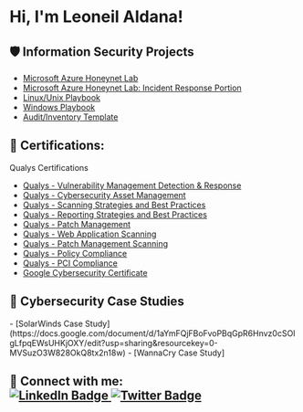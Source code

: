 <h1>Hi, I'm Leoneil Aldana! <a href="https://www.linkedin.com/in/leoneilaldana/"> </a>
 
<h2>🛡️ Information Security Projects</h2>
 
- [Microsoft Azure Honeynet Lab](https://docs.google.com/document/d/1vgpqfMyxUcxQnS41V0oVcaHL1uLUD_UzJLDWfmsVJ7U/edit#heading=h.z6ne0og04bp5)
- [Microsoft Azure Honeynet Lab: Incident Response Portion](https://docs.google.com/document/d/1-4fG4w65FIi2xSjoq6yHC_Co7nvRBYApZu0Ba7VMGLk/edit?usp=sharing)
- [Linux/Unix Playbook](https://docs.google.com/document/d/1kf-g9mJnz4AY85jIjJTSJU8-kwhQoyL5ku0RDUOJCbQ/edit#heading=h.gjdgxs)
- [Windows Playbook](https://docs.google.com/document/d/1gAlTGFAa3DsQlRFJLKd3h5Eg8EZNjZs7AYsjYOiZlng/edit#heading=h.gjdgxs)
- [Audit/Inventory Template](https://docs.google.com/document/d/1ZDJi0sAYKhqSy_eVRWupA9p4wof59W9B/edit#heading=h.gjdgxs)

<h2>📜 Certifications:</h2>

 Qualys Certifications
  - [Qualys - Vulnerability Management Detection & Response](https://www.linkedin.com/in/leoneilaldana/details/certifications/1707155617207/single-media-viewer/?profileId=ACoAACuw24YBBKgzreaEocp9LOqcpRFSsx_VByg)
  - [Qualys - Cybersecurity Asset Management](https://www.linkedin.com/in/leoneilaldana/details/certifications/1707156357469/single-media-viewer/?profileId=ACoAACuw24YBBKgzreaEocp9LOqcpRFSsx_VByg)
  - [Qualys - Scanning Strategies and Best Practices](https://www.linkedin.com/in/leoneilaldana/details/certifications/1707155873027/single-media-viewer/?profileId=ACoAACuw24YBBKgzreaEocp9LOqcpRFSsx_VByg)
  - [Qualys - Reporting Strategies and Best Practices](https://www.linkedin.com/in/leoneilaldana/details/certifications/1707156061263/single-media-viewer/?profileId=ACoAACuw24YBBKgzreaEocp9LOqcpRFSsx_VByg)
  - [Qualys - Patch Management](https://www.linkedin.com/in/leoneilaldana/details/certifications/1707156238429/single-media-viewer/?profileId=ACoAACuw24YBBKgzreaEocp9LOqcpRFSsx_VByg)
  - [Qualys - Web Application Scanning](https://www.linkedin.com/in/leoneilaldana/details/certifications/1707157545382/single-media-viewer/?profileId=ACoAACuw24YBBKgzreaEocp9LOqcpRFSsx_VByg)
  - [Qualys - Patch Management Scanning](https://www.linkedin.com/in/leoneilaldana/details/certifications/1707156238429/single-media-viewer/?profileId=ACoAACuw24YBBKgzreaEocp9LOqcpRFSsx_VByg)
  - [Qualys - Policy Compliance](https://www.linkedin.com/in/leoneilaldana/overlay/1707156788767/single-media-viewer/?profileId=ACoAACuw24YBBKgzreaEocp9LOqcpRFSsx_VByg)
  - [Qualys - PCI Compliance](https://www.linkedin.com/in/leoneilaldana/details/certifications/1707156622280/single-media-viewer/?profileId=ACoAACuw24YBBKgzreaEocp9LOqcpRFSsx_VByg)
  - [Google Cybersecurity Certificate](https://www.credly.com/badges/06ff86e8-566c-4f32-9c64-d0afe955198e/print)

<h2>📜 Cybersecurity Case Studies</h2>
 - [SolarWinds Case Study](https://docs.google.com/document/d/1aYmFQjFBoFvoPBqGpR6Hnvz0cSOIgLfpqEWsUHKjOXY/edit?usp=sharing&resourcekey=0-MVSuzO3W828OkQ8tx2n18w)
 - [WannaCry Case Study]

<h2> 🤳 Connect with me:
<!---
   <a href="https://www.linkedin.com/in/leoneilaldana/" target="_blank" rel="noopener noreferrer">
    <img src="https://github.com/LeoneilAldana/LeoNeku/main/linkedin-logo.png" alt="LinkedIn Logo" width="32" height="32">
   </a>
   <a href="https://twitter.com/zNeku" target="_blank" rel="noopener noreferrer">
   <img src="https://github.com/your-username/LeoneilAldana/LeoNeku/main/twitter-logo.png" alt="Twitter Logo" width="32" height="32">
   </a>
-->

<div id="badges">
  <a href="https://www.linkedin.com/in/leoneilaldana/">
    <img src="https://img.shields.io/badge/LinkedIn-blue?style=for-the-badge&logo=linkedin&logoColor=white" alt="LinkedIn Badge"/>
  </a>
  <a href="https://twitter.com/zNeku_">
    <img src="https://img.shields.io/badge/Twitter-blue?style=for-the-badge&logo=twitter&logoColor=white" alt="Twitter Badge"/>
  </a>
</div>

<!--- [![LinkedIn](https://github.com/LeoneilAldana/LeoNeku/blob/main/linkedin.png?raw=true)](https://www.linkedin.com/in/leoneilaldana)
  [LinkedIn](https://twitter.com/zNeku_)
-->
</h2>
 

